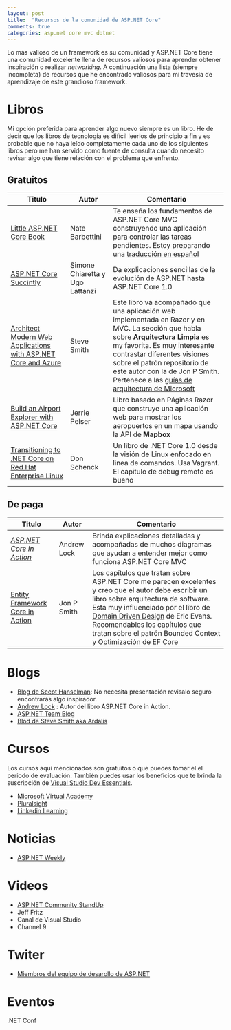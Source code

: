 ```yaml
---
layout: post
title:  "Recursos de la comunidad de ASP.NET Core"
comments: true
categories: asp.net core mvc dotnet 
---
```

Lo más valioso de un framework es su comunidad y ASP.NET Core tiene una comunidad excelente llena de recursos valiosos para aprender obtener inspiración o realizar *networking*. A continuación una lista (siempre incompleta) de recursos que he encontrado valiosos para mi travesía de aprendizaje de este grandioso framework.

# Libros

Mi opción preferida para aprender algo nuevo siempre es un libro. He de decir que los libros de tecnología es difícil leerlos de principio a fin y es probable que no haya leído completamente cada uno de los siguientes libros pero me han servido como fuente de consulta cuando necesito revisar algo que tiene relación con el problema que enfrento.

## Gratuitos

| Titulo                                                      | Autor         | Comentario      
| ------------------------------------------------------------| ------------- | ----------------
| [Little ASP.NET Core Book](https://recaffeinate.co/book/)   |Nate Barbettini| Te enseña los fundamentos de ASP.NET Core MVC construyendo una aplicación para controlar las tareas pendientes. Estoy preparando una [traducción en español](https://jahbenjah.gitbook.io/el-peque-o-libro-de-asp-net-core/v/spanish/)|
| [ASP.NET Core Succintly](https://www.syncfusion.com/ebooks/asp_net_core_succinctly)|Simone Chiaretta y Ugo Lattanzi | Da explicaciones sencillas de la evolución de ASP.NET  hasta ASP.NET Core 1.0 |
| [Architect Modern Web Applications with ASP.NET Core and Azure](https://dotnet.microsoft.com/learn/web/aspnet-architecture)|Steve Smith |Este libro va acompañado que una aplicación web implementada en Razor y en MVC. La sección que habla sobre **Arquitectura Limpia** es my favorita. Es muy interesante contrastar diferentes visiones sobre el patrón repositorio de este autor con la de Jon P Smith. Pertenece a las [guías de arquitectura de Microsoft](http://dot.net/architecture) | (https://docs.microsoft.com/es-es/dotnet/standard/modern-web-apps-azure-architecture/)
| [Build an Airport Explorer with ASP.NET Core](https://www.jerriepelser.com/books/airport-explorer)|Jerrie Pelser | Libro basado en Páginas Razor que construye una aplicación web para mostrar los aeropuertos en un mapa usando la API de **Mapbox**|
| [Transitioning to .NET Core on Red Hat Enterprise Linux](https://developers.redhat.com/books/transitioning-net-core-red-hat-enterprise-linux/)|Don Schenck| Un libro de .NET Core 1.0 desde la visión de Linux enfocado en linea de comandos. Usa Vagrant. El capitulo de debug remoto es bueno|

## De paga

| Titulo                                                      | Autor         | Comentario      |
| ------------------------------------------------------------| ------------- | ----------------|
[*ASP.NET Core In Action*](https://www.manning.com/books/asp-net-core-in-action)|Andrew Lock|Brinda explicaciones detalladas y acompañadas de muchos diagramas que ayudan a entender mejor como funciona ASP.NET Core MVC|
[Entity Framework Core in Action ](https://www.manning.com/books/entity-framework-core-in-action)|Jon P Smith|Los capítulos que tratan sobre ASP.NET Core me parecen excelentes y creo que el autor debe escribir un libro sobre arquitectura de software. Esta muy influenciado por el libro de [Domain Driven Design](https://www.amazon.com.mx/Domain-Driven-Design-Tackling-Complexity-Software/dp/0321125215/ref=asc_df_0321125215/?tag=gledskshopmx-20&linkCode=df0&hvadid=295433315443&hvpos=1o1&hvnetw=g&hvrand=4347609638994032332&hvpone=&hvptwo=&hvqmt=&hvdev=c&hvdvcmdl=&hvlocint=&hvlocphy=9073925&hvtargid=pla-449269547899&psc=1) de Eric Evans. Recomendables los capítulos que tratan sobre el patrón Bounded Context y Optimización de EF Core


# Blogs

* [Blog de Sccot Hanselman](https://www.hanselman.com/blog/CategoryView.aspx?category=ASP.NET): No necesita presentación revisalo seguro encontrarás algo inspirador.
* [Andrew Lock](https://andrewlock.net/) : Autor del libro ASP.NET Core in Action.
* [ASP.NET Team Blog]()
* [Blod de Steve Smith aka Ardalis](https://ardalis.com/tag/asp-net-core)

# Cursos

Los cursos aquí mencionados son gratuitos o que puedes tomar el el periodo de evaluación. También puedes usar los beneficios que te brinda la suscripción de [Visual Studio Dev Essentials](https://visualstudio.microsoft.com/dev-essentials/).

* [Microsoft Virtual Academy](https://mva.microsoft.com/)
* [Pluralsight](https://www.pluralsight.com/)
* [Linkedin Learning](https://www.linkedin.com/learning/me)

# Noticias

* [ASP.NET Weekly](https://www.getrevue.co/profile/aspnetweekly)

# Videos

* [ASP.NET Community StandUp](https://live.asp.net/)
* Jeff Fritz
* Canal de Visual Studio
* Channel 9

# Twiter

* [Miembros del equipo de desarollo de ASP.NET](https://twitter.com/dotnet/lists/net-team-members/members?lang=es)

# Eventos

.NET Conf